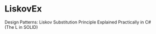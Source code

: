 # LiskovEx
Design Patterns: Liskov Substitution Principle Explained Practically in C# (The L in SOLID)
